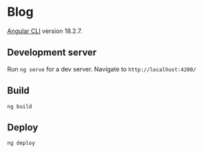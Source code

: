# Blog

[Angular CLI](https://github.com/angular/angular-cli) version 18.2.7.

## Development server

Run `ng serve` for a dev server. Navigate to `http://localhost:4200/`

## Build
`ng build`

## Deploy
`ng deploy`